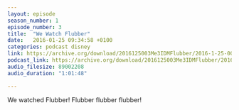 ```yaml
---
layout: episode
season_number: 1
episode_number: 3
title:  "We Watch Flubber"
date:   2016-01-25 09:34:58 +0100
categories: podcast disney
link: https://archive.org/download/2016125003Me3IDMFlubber/2016-1-25-003-Me3_IDM--Flubber.mp3
podcast_link: https://archive.org/download/2016125003Me3IDMFlubber/2016-1-25-003-Me3_IDM--Flubber.mp3
audio_filesize: 89002208
audio_duration: "1:01:48"

---
```

We watched Flubber! Flubber flubber flubber!
